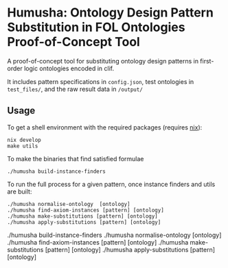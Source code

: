 # Humusha: Ontology Design Pattern Substitution in FOL Ontologies Proof-of-Concept Tool

A proof-of-concept tool for substituting ontology design patterns in first-order logic ontologies encoded in clif.

It includes pattern specifications in `config.json`, test ontologies in `test_files/`, and the raw result data in `/output/`

## Usage

To get a shell environment with the required packages (requires [nix](https://nixos.org/)):

    nix develop
    make utils

To make the binaries that find satisfied formulae

    ./humusha build-instance-finders


To run the full process for a given pattern, once instance finders and utils are built:

    ./humusha normalise-ontology  [ontology]
    ./humusha find-axiom-instances [pattern] [ontology]
    ./humusha make-substitutions [pattern] [ontology]
    ./humusha apply-substitutions [pattern] [ontology]


./humusha build-instance-finders
./humusha normalise-ontology  [ontology]
./humusha find-axiom-instances [pattern] [ontology]
./humusha make-substitutions [pattern] [ontology]
./humusha apply-substitutions [pattern] [ontology]

